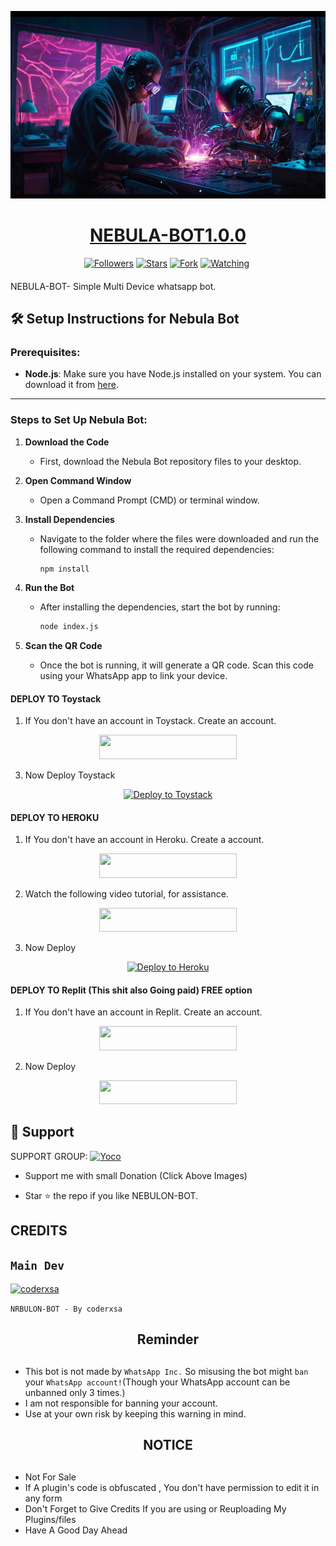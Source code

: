 <p align="center">  
  <a href="https://youtu.be/Wssss">
    <img alt="nebula" height="300" src="https://raw.githubusercontent.com/coderxsa/BOT-ASSETS/refs/heads/main/NEBULA-BOT/pic/bot_image.jpg">
    <h1 align="center">NEBULA-BOT1.0.0</h1>
  </a>
</p>
<p align="center">
<p/>
<p align="center">
<a href="https://github.com/coderxsa?tab=followers"><img title="Followers" src="https://img.shields.io/github/followers/coderxsa?label=Followers&style=social"></a>
<a href="https://github.com/coderxsa/NEBULA-BOT/stargazers/"><img title="Stars" src="https://img.shields.io/github/stars/coderxsa/ANITAv2?&style=social"></a>
<a href="https://github.com/coderxsa/NEBULA_BOT/network/members"><img title="Fork" src="https://img.shields.io/github/forks/coderxsa/ANITAv2?style=social"></a>
<a href="https://github.com/coderxsa/NEBULA-BOT/watchers"><img title="Watching" src="https://img.shields.io/github/watchers/coderxsa/ANITAv2?label=Watching&style=social"></a>
<a href="" alt="FOSSA Status"><img src=""/></a>
</p>

####  
NEBULA-BOT- Simple Multi Device whatsapp bot.

## 🛠️ **Setup Instructions for Nebula Bot**

### Prerequisites:
- **Node.js**: Make sure you have Node.js installed on your system. You can download it from [here](https://nodejs.org/).

---

### **Steps to Set Up Nebula Bot:**

1. **Download the Code**  
   - First, download the Nebula Bot repository files to your desktop.
   
2. **Open Command Window**  
   - Open a Command Prompt (CMD) or terminal window.
   
3. **Install Dependencies**  
   - Navigate to the folder where the files were downloaded and run the following command to install the required dependencies:
     ```bash
     npm install
     ```

4. **Run the Bot**  
   - After installing the dependencies, start the bot by running:
     ```bash
     node index.js
     ```

5. **Scan the QR Code**  
   - Once the bot is running, it will generate a QR code. Scan this code using your WhatsApp app to link your device.


#### DEPLOY TO Toystack

1. If You don't have an account in Toystack. Create an account.
    <br>
<p align="center"><a href="https://toystack.ai"> <img src="https://img.shields.io/badge/Toystack%20Account-blue?style=for-the-badge&logo=Toystack" width="220" height="38.45"/></a></p>

3. Now Deploy Toystack
   <br>
 <div align="center">
  <a href="https://toystack.ai">
    <img src="https://img.shields.io/badge/Toystack%20Account-blue?style=for-the-badge&logo=Toystack" width="220" height="38.45" alt="Deploy to Toystack ">
  </a>
</div>


#### DEPLOY TO HEROKU

1. If You don't have an account in Heroku. Create a account.
    <br>
<p align="center"><a href="https://signup.heroku.com"> <img src="https://img.shields.io/badge/heroku%20Account-blue?style=for-the-badge&logo=heroku" width="220" height="38.45"/></a></p>

2. Watch the following video tutorial, for assistance.
    <br>
<p align="center"><a href="https://youtu.be/soon"> <img src="https://img.shields.io/badge/heroku%20Tutorial-blue?style=for-the-badge&logo=heroku" width="220" height="38.45"/></a></p>

3. Now Deploy
   <br>
 <div align="center">
  <a href="https://heroku.com/deploy?template=https://github.com/NEBULA-BOT">
    <img src="https://www.herokucdn.com/deploy/button.svg" alt="Deploy to Heroku">
  </a>
</div>

 
#### DEPLOY TO Replit (This shit also Going paid) FREE option

1. If You don't have an account in Replit. Create an account.
    <br>
<p align="center"><a href="https://replit.com/signup"> <img src="https://img.shields.io/badge/replit%20Account-blue?style=for-the-badge&logo=replit" width="220" height="38.45"/></a></p>

2. Now Deploy
    <br>
<p align="center"><a href="https://repl.it/github/coderxsa/NEBULA-BOT.git"> <img src="https://img.shields.io/badge/replit%20Deploy-blue?style=for-the-badge&logo=replit" width="220" height="38.45"/></a></p>

 

 ## 🤩 Support

SUPPORT GROUP: <a href="https://pay.yoco.com/coderx"><img alt="Yoco" src="https://a.storyblok.com/f/111633/600x120/efd2e37265/payment-strip.svg"/></a>
- Support me with small Donation (Click Above Images)

- Star ⭐ the repo if you like NEBULON-BOT.

## CREDITS 




## `Main Dev` 
<a href="https://github.com/coderxsa"><img src="https://avatars.githubusercontent.com/u/149763717?v=4" width="250" height="250" alt="coderxsa"/></a>
  
`NRBULON-BOT - By coderxsa`


<h2 align="center">  Reminder
</h2>
   
## 
- This bot is not made by `WhatsApp Inc.` So misusing the bot might `ban` your `WhatsApp account!`(Though your WhatsApp account can be unbanned only 3 times.)
- I am not responsible for banning your account.
- Use at your own risk by keeping this warning in mind.


<h2 align="center">  NOTICE
</h2>
   
## 
- Not For Sale
- If A plugin's code is obfuscated , You don't have permission to edit it in any form 
- Don't Forget to Give Credits If you are using or Reuploading My Plugins/files
- Have A Good Day Ahead
